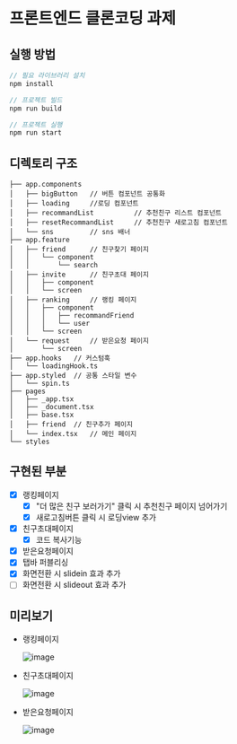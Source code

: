 # 프론트엔드 클론코딩 과제

## 실행 방법

```javascript
// 필요 라이브러리 설치
npm install

// 프로젝트 빌드
npm run build

// 프로젝트 실행
npm run start
```

## 디렉토리 구조

```
├── app.components
│   ├── bigButton   // 버튼 컴포넌트 공통화
│   ├── loading     //로딩 컴포넌트
│   ├── recommandList          // 추천친구 리스트 컴포넌트
│   ├── resetRecommandList     // 추천친구 새로고침 컴포넌트
│   └── sns         // sns 배너
├── app.feature
│   ├── friend      // 친구찾기 페이지
│   │   └── component
│   │       └── search
│   ├── invite      // 친구초대 페이지
│   │   ├── component
│   │   └── screen
│   ├── ranking     // 랭킹 페이지
│   │   ├── component
│   │   │   ├── recommandFriend
│   │   │   └── user
│   │   └── screen
│   └── request     // 받은요청 페이지
│       └── screen
├── app.hooks   // 커스텀훅
│   └── loadingHook.ts
├── app.styled  // 공통 스타일 변수
│   └── spin.ts
├── pages
│   ├── _app.tsx
│   ├── _document.tsx
│   ├── base.tsx
│   ├── friend  // 친구추가 페이지
│   └── index.tsx   // 메인 페이지
└── styles
```

## 구현된 부분

- [x] 랭킹페이지
  - [x] "더 많은 친구 보러가기" 클릭 시 추천친구 페이지 넘어가기
  - [x] 새로고침버튼 클릭 시 로딩view 추가
- [x] 친구초대페이지
  - [x] 코드 복사기능
- [x] 받은요청페이지
- [x] 탭바 퍼블리싱
- [x] 화면전환 시 slidein 효과 추가
- [ ] 화면전환 시 slideout 효과 추가

## 미리보기

- 랭킹페이지

  ![image](https://user-images.githubusercontent.com/127822057/225783204-3115a46b-f448-4615-af25-18c1f9db54ef.png)

- 친구초대페이지

  ![image](https://user-images.githubusercontent.com/127822057/225783294-59e8edc5-f588-4077-90a1-9d500327000e.png)

- 받은요청페이지

  ![image](https://user-images.githubusercontent.com/127822057/225783341-0244fd86-ca94-477c-88a1-d032096704c6.png)
